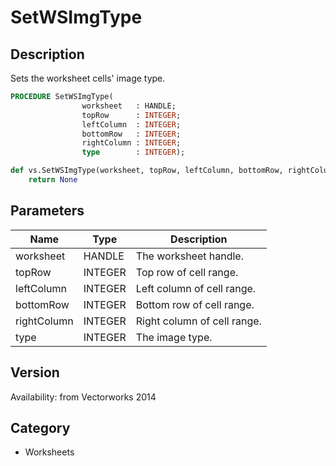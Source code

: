 # SetWSImgType

## Description
Sets the worksheet cells' image type.

```pascal
PROCEDURE SetWSImgType(
				worksheet   : HANDLE;
				topRow      : INTEGER;
				leftColumn  : INTEGER;
				bottomRow   : INTEGER;
				rightColumn : INTEGER;
				type        : INTEGER);
```

```python
def vs.SetWSImgType(worksheet, topRow, leftColumn, bottomRow, rightColumn, type):
    return None
```

## Parameters
|Name|Type|Description|
|---|---|---|
|worksheet|HANDLE|The worksheet handle.|
|topRow|INTEGER|Top row of cell range.|
|leftColumn|INTEGER|Left column of cell range.|
|bottomRow|INTEGER|Bottom row of cell range.|
|rightColumn|INTEGER|Right column of cell range.|
|type|INTEGER|The image type.|

## Version
Availability: from Vectorworks 2014

## Category
* Worksheets

